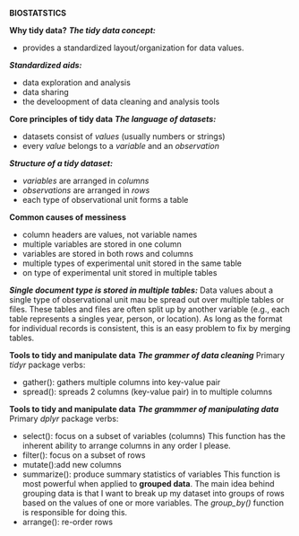 **BIOSTATSTICS**

**Why tidy data?**
_**The tidy data concept:**_
* provides a standardized layout/organization for data values.

_**Standardized aids:**_
* data exploration and analysis
* data sharing
* the develoopment of data cleaning and analysis tools

**Core principles of tidy data**
_**The language of datasets:**_
* datasets consist of *values* (usually numbers or strings)
* every _value_ belongs to a _variable_ and an _observation_

_**Structure of a tidy dataset:**_
* _variables_ are arranged in _columns_
* _observations_ are arranged in _rows_
* each type of observational unit forms a table

**Common causes of messiness**
* column headers are values, not variable names
* multiple variables are stored in one column
* variables are stored in both rows and columns
* multiple types of experimental unit stored in the same table
* on type of experimental unit stored in multiple tables

_**Single document type is stored in multiple tables:**_
Data values about a single type of observational unit mau be spread out over multiple tables or files.  These tables and files are often split up by another variable (e.g., each table represents a singles year, person, or location).  As long as the format for individual records is consistent, this is an easy problem to fix by merging tables.

**Tools to tidy and manipulate data**
_**The _grammer_ of data cleaning**_
Primary _tidyr_ package verbs:
* gather(): gathers multiple columns into key-value pair
* spread(): spreads 2 columns (key-value pair) in to multiple columns

**Tools to tidy and manipulate data**
_**The grammmer of manipulating data**_
Primary _dplyr_ package verbs:
* select(): focus on a subset of variables (columns)
This function has the inherent ability to arrange columns in any order I please.
* filter(): focus on a subset of rows
* mutate():add new columns
* summarize(): produce summary statistics of variables
This function is most powerful when applied to **grouped data**. The main idea behind grouping data is that I want to break up my dataset into groups of rows based on the values of one or more variables. The *group_by()* function is responsible for doing this. 
* arrange(): re-order rows



